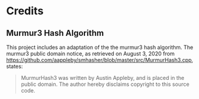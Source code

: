 # Credits

## Murmur3 Hash Algorithm

This project includes an adaptation of the the murmur3 hash algorithm.
The murmur3 public domain notice, as retrieved on August 3, 2020 from
https://github.com/aappleby/smhasher/blob/master/src/MurmurHash3.cpp,
states:

> MurmurHash3 was written by Austin Appleby, and is placed in the public
> domain. The author hereby disclaims copyright to this source code.
